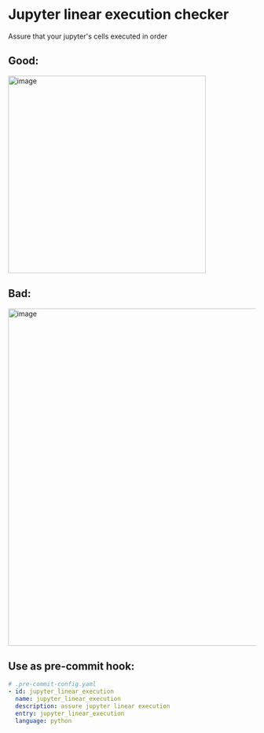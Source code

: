 # Jupyter linear execution checker

Assure that your jupyter's cells executed in order

## Good:
<img width="402" alt="image" src="https://user-images.githubusercontent.com/11722602/179580929-f496e762-b69a-4abe-b197-47d2f95a3f31.png">

## Bad:
<img width="687" alt="image" src="https://user-images.githubusercontent.com/11722602/179581148-314b01e0-a63a-4cde-99b7-e841e37de84e.png">

## Use as pre-commit hook:

```yaml
# .pre-commit-config.yaml
- id: jupyter_linear_execution
  name: jupyter_linear_execution
  description: assure jupyter linear execution
  entry: jupyter_linear_execution
  language: python

```
